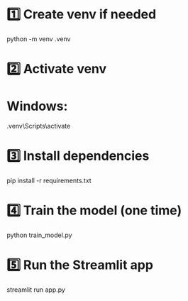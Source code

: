 # 1️⃣ Create venv if needed
python -m venv .venv

# 2️⃣ Activate venv
# Windows:
.venv\Scripts\activate

# 3️⃣ Install dependencies
pip install -r requirements.txt

# 4️⃣ Train the model (one time)
python train_model.py

# 5️⃣ Run the Streamlit app
streamlit run app.py
